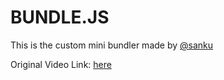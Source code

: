  # BUNDLE.JS

This is the custom mini bundler made by [@sanku](!https://sankalpaacharya.info.np) 

Original Video Link: [here](!https://www.youtube.com/watch?v=Gc9-7PBqOC8)